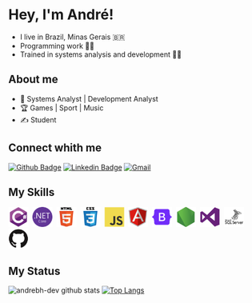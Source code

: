 # Hey, I'm André! 

- I live in Brazil, Minas Gerais 🇧🇷
- Programming work 👨‍💻
- Trained in systems analysis and development 👨‍🎓


## About me 

- :dart: Systems Analyst | Development Analyst 
- :trophy: Games | Sport | Music
- :writing_hand: Student

## Connect whith me

[![Github Badge](https://img.shields.io/badge/-Github-000?style=flat-square&logo=Github&logoColor=white&link=https://github.com/andrebh-dev)](https://github.com/andrebh-dev)
[![Linkedin Badge](https://img.shields.io/badge/-LinkedIn-blue?style=flat-square&logo=Linkedin&logoColor=white&link=https://www.linkedin.com/in/andrecoutinho-dev/)](https://www.linkedin.com/in/andrecoutinho-dev/)
[![Gmail](https://img.shields.io/badge/-Gmail-c14438?style=flat&logo=Gmail&logoColor=white)](mailto:andresilvacoutinho@gmail.com)


## My Skills



  <!-- For more icons please follow  https://github.com/MikeCodesDotNET/ColoredBadges -->
<p>
<img src="https://raw.githubusercontent.com/devicons/devicon/master/icons/csharp/csharp-original.svg" alt="csharp" width="40" heigth="40" style="max-width: 100%;">&nbsp 
<img src="https://raw.githubusercontent.com/devicons/devicon/master/icons/dotnetcore/dotnetcore-original.svg" alt=".netcore" width="40" heigth="40" style="max-width: 100%;">&nbsp
<img src="https://raw.githubusercontent.com/devicons/devicon/master/icons/html5/html5-original-wordmark.svg" alt="html" width="40" heigth="40" style="max-width: 100%;">&nbsp 
<img src="https://raw.githubusercontent.com/devicons/devicon/master/icons/css3/css3-original-wordmark.svg" alt="css" width="40" heigth="40" style="max-width: 100%;">&nbsp
<img src="https://raw.githubusercontent.com/devicons/devicon/master/icons/javascript/javascript-original.svg" alt="js" width="40" heigth="40" style="max-width: 100%;">&nbsp
<img src="https://raw.githubusercontent.com/devicons/devicon/master/icons/angularjs/angularjs-original.svg" alt="angular" width="40" heigth="40" style="max-width: 100%;">&nbsp
<img src="https://raw.githubusercontent.com/devicons/devicon/master/icons/bootstrap/bootstrap-plain.svg" alt="bootstrap" width="40" heigth="40" style="max-width: 100%;">&nbsp 
<img src="https://raw.githubusercontent.com/devicons/devicon/master/icons/nodejs/nodejs-original.svg" alt="nodejs" width="40" heigth="40" style="max-width: 100%;">&nbsp
<img src="https://raw.githubusercontent.com/devicons/devicon/master/icons/visualstudio/visualstudio-plain.svg" alt="visualstudio" width="40" heigth="40" style="max-width: 100%;">&nbsp
<img src="https://raw.githubusercontent.com/devicons/devicon/master/icons/microsoftsqlserver/microsoftsqlserver-plain-wordmark.svg" alt="sqlserver" width="40" heigth="40" style="max-width: 100%;">&nbsp
<img src="https://raw.githubusercontent.com/devicons/devicon/master/icons/github/github-original.svg" alt="visualstudio" width="40" heigth="40" style="max-width: 100%;">&nbsp
</p>


## My Status
![andrebh-dev github stats](https://github-readme-stats.vercel.app/api?username=andrebh-dev&show_icons=true&hide_border=true)
[![Top Langs](https://github-readme-stats.vercel.app/api/top-langs/?username=andrebh-dev)](https://github.com/andrebh-dev/github-readme-stats)


